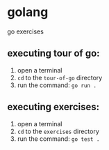 # golang
go exercises

## executing tour of go:
1. open a terminal
2. `cd` to the `tour-of-go` directory
3. run the command: `go run .`

## executing exercises:
1. open a terminal
2. `cd` to the `exercises` directory
3. run the command: `go test .`
